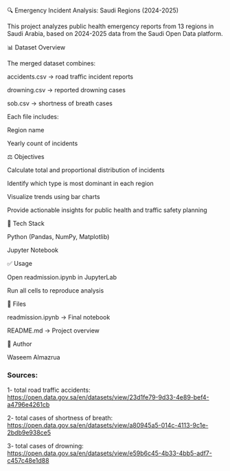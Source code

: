 🔍 Emergency Incident Analysis: Saudi Regions (2024-2025)

This project analyzes public health emergency reports from 13 regions in Saudi Arabia, based on 2024-2025 data from the Saudi Open Data platform.

📊 Dataset Overview

The merged dataset combines:

accidents.csv → road traffic incident reports

drowning.csv → reported drowning cases

sob.csv → shortness of breath cases

Each file includes:

Region name

Yearly count of incidents

⚖️ Objectives

Calculate total and proportional distribution of incidents

Identify which type is most dominant in each region

Visualize trends using bar charts

Provide actionable insights for public health and traffic safety planning


🚀 Tech Stack

Python (Pandas, NumPy, Matplotlib)

Jupyter Notebook

✅ Usage

Open readmission.ipynb in JupyterLab

Run all cells to reproduce analysis

📁 Files

readmission.ipynb → Final notebook

README.md → Project overview

💪 Author

Waseem Almazrua


### Sources:
1- total road traffic accidents: https://open.data.gov.sa/en/datasets/view/23d1fe79-9d33-4e89-bef4-a4796e4261cb

2- total cases of shortness of breath: https://open.data.gov.sa/en/datasets/view/a80945a5-014c-4113-9c1e-2bdb9e938ce5

3- total cases of drowning: https://open.data.gov.sa/en/datasets/view/e59b6c45-4b33-4bb5-adf7-c457c48e1d88
